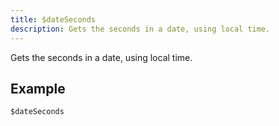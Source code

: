 ```yaml
---
title: $dateSeconds
description: Gets the seconds in a date, using local time.
---
```


Gets the seconds in a date, using local time.
## Example
```
$dateSeconds
```
